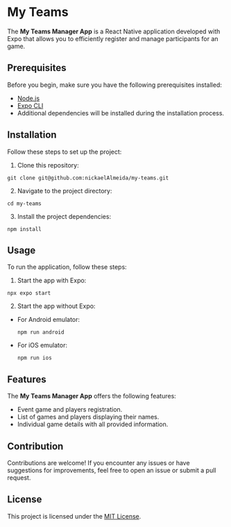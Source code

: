 # My Teams

The **My Teams Manager App** is a React Native application developed with Expo that allows you to efficiently register and manage participants for an game.

## Prerequisites

Before you begin, make sure you have the following prerequisites installed:

- [Node.js](https://nodejs.org/)
- [Expo CLI](https://docs.expo.dev/get-started/installation/)
- Additional dependencies will be installed during the installation process.

## Installation

Follow these steps to set up the project:

1. Clone this repository:
```
git clone git@github.com:nickaelAlmeida/my-teams.git
```

2. Navigate to the project directory:
```
cd my-teams
```

3. Install the project dependencies:
```
npm install
```

## Usage

To run the application, follow these steps:

1. Start the app with Expo:
  ```
  npx expo start
  ```

2. Start the app without Expo:
- For Android emulator:
  ```
  npm run android
  ```
- For iOS emulator:
  ```
  npm run ios
  ```

## Features

The **My Teams Manager App** offers the following features:

- Event game and players registration.
- List of games and players displaying their names.
- Individual game details with all provided information.

## Contribution

Contributions are welcome! If you encounter any issues or have suggestions for improvements, feel free to open an issue or submit a pull request.

## License

This project is licensed under the [MIT License](LICENSE).
